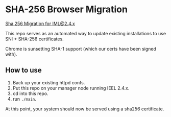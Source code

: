 # SHA-256 Browser Migration

[Sha 256 Migration for IML@2.4.x](../sha-256-migration-2.4.x.md)

This repo serves as an automated way to update
existing installations to use SNI + SHA-256 certificates.

Chrome is sunsetting SHA-1 support (which our certs have been signed with).


## How to use

1. Back up your existing httpd confs.
2. Put this repo on your manager node running IEEL 2.4.x.
3. cd into this repo.
4. run `./main`.

At this point, your system should now be served using a sha256 certificate.
